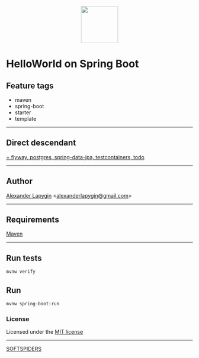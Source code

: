 <div align="center">
    <a href="https://github.com/softspiders/softspiders">
      <img src="https://avatars.githubusercontent.com/u/47006425?v=4"width="100" height="100"/>
    </a>
</div> 

# HelloWorld on Spring Boot


## Feature tags

- maven
- spring-boot
- starter
- template

---

## Direct descendant

[+ flyway, postgres, spring-data-jpa, testcontainers, todo](https://github.com/softspiders/spring-boot-postgres-testcontainers-archunit-restful-swagger-restassured-selenium-hexagonal-todo/tree/spring-boot-psql-testcontainers-todo#readme)

---

## Author

[Alexander Lapygin](https://github.com/AlexanderLapygin) <<alexanderlapygin@gmail.com>>

---

## Requirements

[Maven](https://maven.apache.org/)

---

## Run tests

```sh
mvnw verify
```

## Run

```sh
mvnw spring-boot:run
```

### License

Licensed under the [MIT license](./LICENSE)

---

[SOFTSPIDERS](https://github.com/softspiders/softspiders)
